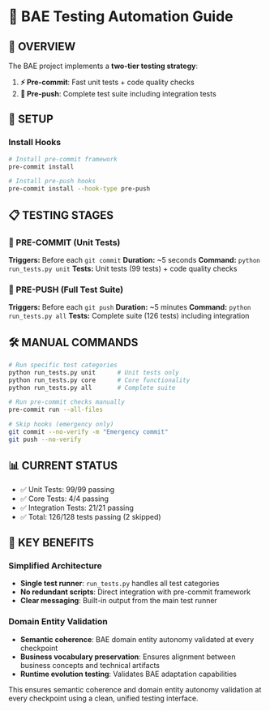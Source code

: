 # 🧪 BAE Testing Automation Guide

## 🎯 OVERVIEW

The BAE project implements a **two-tier testing strategy**:
1. **⚡ Pre-commit**: Fast unit tests + code quality checks
2. **🚀 Pre-push**: Complete test suite including integration tests

## 🔧 SETUP

### Install Hooks
```bash
# Install pre-commit framework
pre-commit install

# Install pre-push hooks
pre-commit install --hook-type pre-push
```

## 📋 TESTING STAGES

### 🔹 PRE-COMMIT (Unit Tests)
**Triggers:** Before each `git commit`
**Duration:** ~5 seconds
**Command:** `python run_tests.py unit`
**Tests:** Unit tests (99 tests) + code quality checks

### 🔹 PRE-PUSH (Full Test Suite)
**Triggers:** Before each `git push`
**Duration:** ~5 minutes
**Command:** `python run_tests.py all`
**Tests:** Complete suite (126 tests) including integration

## 🛠️ MANUAL COMMANDS

```bash
# Run specific test categories
python run_tests.py unit      # Unit tests only
python run_tests.py core      # Core functionality
python run_tests.py all       # Complete suite

# Run pre-commit checks manually
pre-commit run --all-files

# Skip hooks (emergency only)
git commit --no-verify -m "Emergency commit"
git push --no-verify
```

## 📊 CURRENT STATUS
- ✅ Unit Tests: 99/99 passing
- ✅ Core Tests: 4/4 passing
- ✅ Integration Tests: 21/21 passing
- ✅ Total: 126/128 tests passing (2 skipped)

## 🎯 KEY BENEFITS

### Simplified Architecture
- **Single test runner**: `run_tests.py` handles all test categories
- **No redundant scripts**: Direct integration with pre-commit framework
- **Clear messaging**: Built-in output from the main test runner

### Domain Entity Validation
- **Semantic coherence**: BAE domain entity autonomy validated at every checkpoint
- **Business vocabulary preservation**: Ensures alignment between business concepts and technical artifacts
- **Runtime evolution testing**: Validates BAE adaptation capabilities

This ensures semantic coherence and domain entity autonomy validation at every checkpoint using a clean, unified testing interface.
